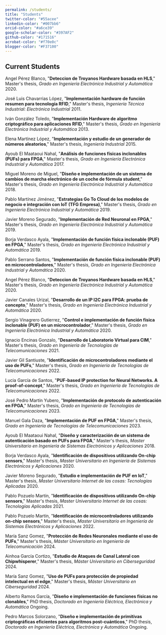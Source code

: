 ```yaml
---
permalink: /students/
title: "Students"
twitter-color: "#55acee"
linkedin-color: "#007bb6"
orcid-color: "#a6ce39"
google-scholar-color: "#397AF2"
github-color: "#171516"
acrobat-color: "#f70e0c"
blogger-color: "#F37100"
---
```

## Current Students
Angel Pérez Blanco, "**Deteccion de Troyanos Hardware basada en HLS**," Master's thesis, *Grado en Ingeniería Electrónica Industrial y Automática* 2020.

José Luis Chavarrias López, "**Implementación hardware de función resumen para tecnología RFID**," Master's thesis, *Ingeniería Técnica Industrial: Electrónica Industrial* 2011.

Iván González Toledo, "**Implementación Hardware de algoritmo criptográfico para aplicaciones RFID**," Master's thesis, *Grado en Ingeniería Electrónica Industrial y Automática* 2013.

Elena Martínez López, "**Implementación y estudio de un generador de números aleatorios**," Master's thesis, *Ingeniería Industrial* 2015.

Ayoub El Maataoui Nahal, "**Análisis de funciones físicas inclonables (PUFs) para FPGA**," Master's thesis, *Grado en Ingeniería Electrónica Industrial y Automática* 2017.

Miguel Moreno de Miguel, "**Diseño e implementación de un sistema de cambios de marcha electrónico de un coche de fórmula student**," Master's thesis, *Grado en Ingeniería Electrónica Industrial y Automática* 2018.

Pablo Martínez Jiménez, "**Estrategias Go To Cloud de los modelos de negocio e integración con IoT (TFG Empresa)**," Master's thesis, *Grado en Ingeniería Electrónica Industrial y Automática* 2019.

Javier Moreno Segurado, "**Implementación de Red Neuronal en FPGA**," Master's thesis, *Grado en Ingeniería Electrónica Industrial y Automática* 2019.

Borja Verdasco Ayala, "**Implementación de función física inclonable (PUF) en FPGA**," Master's thesis, *Grado en Ingeniería Electrónica Industrial y Automática* 2019.

Pablo Serrano Santos, "**Implementación de función física inclonable (PUF) en microcontroladores**," Master's thesis, *Grado en Ingeniería Electrónica Industrial y Automática* 2020.

Angel Pérez Blanco, "**Deteccion de Troyanos Hardware basada en HLS**," Master's thesis, *Grado en Ingeniería Electrónica Industrial y Automática* 2020.

Javier Canales Urizal, "**Desarrollo de un IP I2C para FPGA: prueba de concepto**," Master's thesis, *Grado en Ingeniería Electrónica Industrial y Automática* 2020.

Sergio Vinagrero Gutierrez, "**Control e implementación de función física inclonable (PUF) en un microcontrolador**," Master's thesis, *Grado en Ingeniería Electrónica Industrial y Automática* 2020.

Ignacio Encinas Gonzalo, "**Desarrollo de Laboratorio Virtual para CIM**," Master's thesis, *Grado en Ingeniería de Tecnologías de Telecomunicaciones* 2021.

Javier Gil Santiuste, "**Identificación de microcontroladores mediante el uso de PUFs**," Master's thesis, *Grado en Ingeniería de Tecnologías de Telecomunicaciones* 2022.

Lucia García de Santos, "**PUF-based IP protection for Neural Networks. A proof-of-concept**," Master's thesis, *Grado en Ingeniería de Tecnologías de Telecomunicaciones* 2022.

José Pedro Martín Yubero, "**Implementación de protocolo de autenticación en FPGA**," Master's thesis, *Grado en Ingeniería de Tecnologías de Telecomunicaciones* 2023.

Manuel Gala Daza, "**Implementación de PUF en FPGA**," Master's thesis, *Grado en Ingeniería de Tecnologías de Telecomunicaciones* 2023.

Ayoub El Maataoui Nahal, "**Diseño y caracterización de un sistema de autenticación basado en PUFs para FPGA**," Master's thesis, *Master Universitario en Ingeniería de Sistemas Electrónicos y Aplicaciones* 2018.

Borja Verdasco Ayala, "**Identificación de dispositivos utilizando On-chip sensors**," Master's thesis, *Master Universitario en Ingeniería de Sistemas Electrónicos y Aplicaciones* 2020.

Javier Moreno Segurado, "**Estudio e implementación de PUF en IoT**," Master's thesis, *Master Universitario Internet de las cosas: Tecnologías Aplicadas* 2020.

Pablo Pozuelo Martín, "**Identificación de dispositivos utilizando On-chip sensors**," Master's thesis, *Master Universitario Internet de las cosas: Tecnologías Aplicadas* 2021.

Pablo Pozuelo Martín, "**Identificación de microcontroladores utilizando on-chip sensors**," Master's thesis, *Master Universitario en Ingeniería de Sistemas Electrónicos y Aplicaciones* 2022.

María Sanz Gomez, "**Protección de Redes Neuronales mediante el uso de PUFs**," Master's thesis, *Máster Universitario en Ingeniería de Telecomunicación* 2024.

Ainhoa García Cortizo, "**Estudio de Ataques de Canal Lateral con Chipwhisperer**," Master's thesis, *Máster Universitario en Ciberseguridad* 2024.

María Sanz Gomez, "**Uso de PUFs para protección de propiedad intelectual en el edge**," Master's thesis, *Máster Universitario en Ciberseguridad* 2024.

Alberto Ramos García, "**Diseño e implementación de funciones físicas no clonables**," PhD thesis, *Doctorado en Ingeniería Eléctrica, Electrónica y Automática* Ongoing.

Pedro Marcos Solorzano, "**Diseño e implementación de primitivas criptográficas eficientes para algoritmos post-cuánticos**," PhD thesis, *Doctorado en Ingeniería Eléctrica, Electrónica y Automática* Ongoing.

